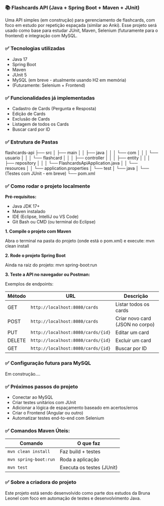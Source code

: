 ### 📚 Flashcards API (Java + Spring Boot + Maven + JUnit)

Uma API simples (em construção) para gerenciamento de flashcards, com foco em estudo por repetição espaçada (similar ao Anki).
Esse projeto será usado como base para estudar JUnit, Maven, Selenium (futuramente para o frontend) e integração com MySQL.

### ✅ Tecnologias utilizadas

- Java 17
- Spring Boot
- Maven
- JUnit 5
- MySQL (em breve - atualmente usando H2 em memória)
- (Futuramente: Selenium + Frontend)

### ✅ Funcionalidades já implementadas

- Cadastro de Cards (Pergunta e Resposta)
- Edição de Cards
- Exclusão de Cards
- Listagem de todos os Cards
- Buscar card por ID

### ✅ Estrutura de Pastas

flashcards-api
├── src
│   ├── main
│   │   ├── java
│   │   │   └── com
│   │   │       └── usuario
│   │   │           └── flashcard
│   │   │               ├── controller
│   │   │               ├── entity
│   │   │               ├── repository
│   │   │               └── FlashcardsApiApplication.java
│   │   └── resources
│   │       └── application.properties
│   └── test
│       └── java
│           └── (Testes com JUnit - em breve)
└── pom.xml

### ✅ Como rodar o projeto localmente

**Pré-requisitos:**

- Java JDK 17+
- Maven instalado
- IDE (Eclipse, IntelliJ ou VS Code)
- Git Bash ou CMD (ou terminal do Eclipse)

**1. Compile o projeto com Maven**

Abra o terminal na pasta do projeto (onde está o pom.xml) e execute:
mvn clean install

**2. Rode o projeto Spring Boot**

Ainda na raiz do projeto:
mvn spring-boot:run

**3. Teste a API no navegador ou Postman:**

Exemplos de endpoints:

| Método | URL                                | Descrição                       |
| ------ | ---------------------------------- | ------------------------------- |
| GET    | `http://localhost:8080/cards`      | Listar todos os cards           |
| POST   | `http://localhost:8080/cards`      | Criar novo card (JSON no corpo) |
| PUT    | `http://localhost:8080/cards/{id}` | Editar um card                  |
| DELETE | `http://localhost:8080/cards/{id}` | Excluir um card                 |
| GET    | `http://localhost:8080/cards/{id}` | Buscar por ID                   |

### ✅ Configuração futura para MySQL

Em construção....

### ✅ Próximos passos do projeto

- Conectar ao MySQL
- Criar testes unitários com JUnit
- Adicionar a lógica de espaçamento baseado em acertos/erros
- Criar o Frontend (Angular ou outro)
- Automatizar testes end-to-end com Selenium

### ✅ Comandos Maven Úteis:

| Comando               | O que faz                 |
| --------------------- | ------------------------- |
| `mvn clean install`   | Faz build + testes        |
| `mvn spring-boot:run` | Roda a aplicação          |
| `mvn test`            | Executa os testes (JUnit) |


### ✅ Sobre a criadora do projeto

Este projeto está sendo desenvolvido como parte dos estudos da Bruna Leonel com foco em automação de testes e desenvolvimento Java.